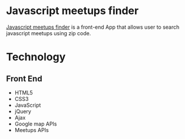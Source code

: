 # Javascript meetups finder #
[Javascript meetups finder](https://lessbuy.herokuapp.com/) is a front-end App that allows user to search javascript meetups using zip code.

# Technology #
## Front End ##
- HTML5
- CSS3
- JavaScript
- jQuery
- Ajax
- Google map APIs
- Meetups APIs

